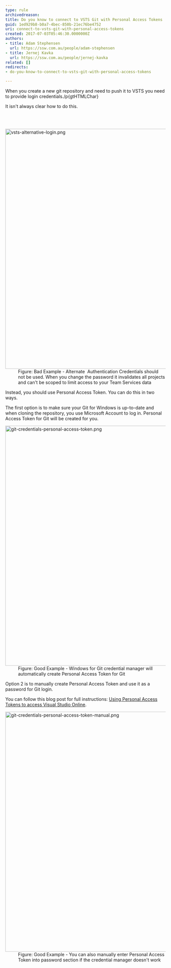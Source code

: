 ```yaml
---
type: rule
archivedreason: 
title: Do you know to connect to VSTS Git with Personal Access Tokens
guid: 1ed929b8-b0a7-4bec-850b-21ec76be4752
uri: connect-to-vsts-git-with-personal-access-tokens
created: 2017-07-03T05:46:30.0000000Z
authors:
- title: Adam Stephensen
  url: https://ssw.com.au/people/adam-stephensen
- title: Jernej Kavka
  url: https://ssw.com.au/people/jernej-kavka
related: []
redirects:
- do-you-know-to-connect-to-vsts-git-with-personal-access-tokens

---
```



<p>​​​​When you create a new git repository and need to push it to VSTS you need to provide login credentials.​/p{gtHTMLChar}
</p><p>It isn't always clear how to do this.</p>
<br><excerpt class='endintro'></excerpt><br>
<dl class="badImage"><dt>
      <img src="/PublishingImages/vsts-alternative-login.png" alt="vsts-alternative-login.png" style="width&#58;750px;" />
   </dt><dd>Figure&#58; Bad Example - Alternate &#160;Authentication Credentials should not be used. When you change the password it invalidates all projects and can't be scoped to limit access to your Team Services data</dd></dl><p>Instead, you should use Personal Access Token. You can do this in two ways.</p><p>The first option is to make sure your Git for Windows is up-to-date and when cloning the repository, you use Microsoft Account to log in. Personal Access Token for Git will be created for you.</p><dl class="goodImage"><dt>
      <img src="/PublishingImages/git-credentials-personal-access-token.png" alt="git-credentials-personal-access-token.png" style="width&#58;750px;" />
   </dt><dd>Figure&#58; Good Example - Windows for Git credential manager will automatically create Personal Access Token for Git</dd></dl><p>Option 2 is to manually create Personal Access Token and use it as a password for Git login.<br></p><p>You can follow this blog post for full instructions&#58;&#160;<a href="https&#58;//roadtoalm.com/2015/07/22/using-personal-access-tokens-to-access-visual-studio-online/">Using Personal Access Tokens to access Visual Studio&#160;Online</a>.</p><dl class="goodImage"><dt>
      <img src="/PublishingImages/git-credentials-personal-access-token-manual.png" alt="git-credentials-personal-access-token-manual.png" style="width&#58;750px;" />
   </dt><dd>Figure&#58; Good Example - You can also manually enter Personal Access Token into password section if the credential manager doesn't work​<br></dd></dl>


